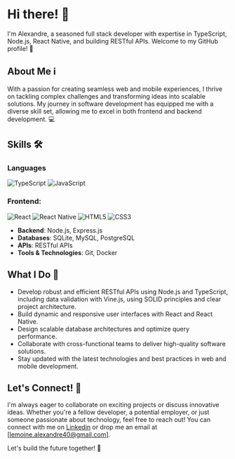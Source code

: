 # Hi there! 👋

I'm Alexandre, a seasoned full stack developer with expertise in TypeScript, Node.js, React Native, and building RESTful APIs. Welcome to my GitHub profile! 🚀

## About Me ℹ️

With a passion for creating seamless web and mobile experiences, I thrive on tackling complex challenges and transforming ideas into scalable solutions. My journey in software development has equipped me with a diverse skill set, allowing me to excel in both frontend and backend development. 💻

## Skills 🛠️

### **Languages**
![TypeScript](https://img.shields.io/badge/typescript-%23007ACC.svg?style=for-the-badge&logo=typescript&logoColor=white) ![JavaScript](https://img.shields.io/badge/javascript-%23323330.svg?style=for-the-badge&logo=javascript&logoColor=%23F7DF1E)

### **Frontend**:
![React](https://img.shields.io/badge/react-%2320232a.svg?style=for-the-badge&logo=react&logoColor=%2361DAFB) ![React Native](https://img.shields.io/badge/react_native-%2320232a.svg?style=for-the-badge&logo=react&logoColor=%2361DAFB) ![HTML5](https://img.shields.io/badge/html5-%23E34F26.svg?style=for-the-badge&logo=html5&logoColor=white) ![CSS3](https://img.shields.io/badge/css3-%231572B6.svg?style=for-the-badge&logo=css3&logoColor=white)
- **Backend**: Node.js, Express.js
- **Databases**: SQLite, MySQL, PostgreSQL
- **APIs**: RESTful APIs
- **Tools & Technologies**: Git, Docker

## What I Do 🚀

- Develop robust and efficient RESTful APIs using Node.js and TypeScript, including data validation with Vine.js, using SOLID principles and clear project architecture.
- Build dynamic and responsive user interfaces with React and React Native.
- Design scalable database architectures and optimize query performance.
- Collaborate with cross-functional teams to deliver high-quality software solutions.
- Stay updated with the latest technologies and best practices in web and mobile development.

## Let's Connect! 🤝

I'm always eager to collaborate on exciting projects or discuss innovative ideas. Whether you're a fellow developer, a potential employer, or just someone passionate about technology, feel free to reach out! You can connect with me on [Linkedin](https://www.linkedin.com/in/alexandre-l-465210184/) or drop me an email at [lemoine.alexandre40@gmail.com].

Let's build the future together! 🌟
